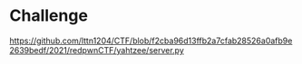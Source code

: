# Challenge

https://github.com/lttn1204/CTF/blob/f2cba96d13ffb2a7cfab28526a0afb9e2639bedf/2021/redpwnCTF/yahtzee/server.py
